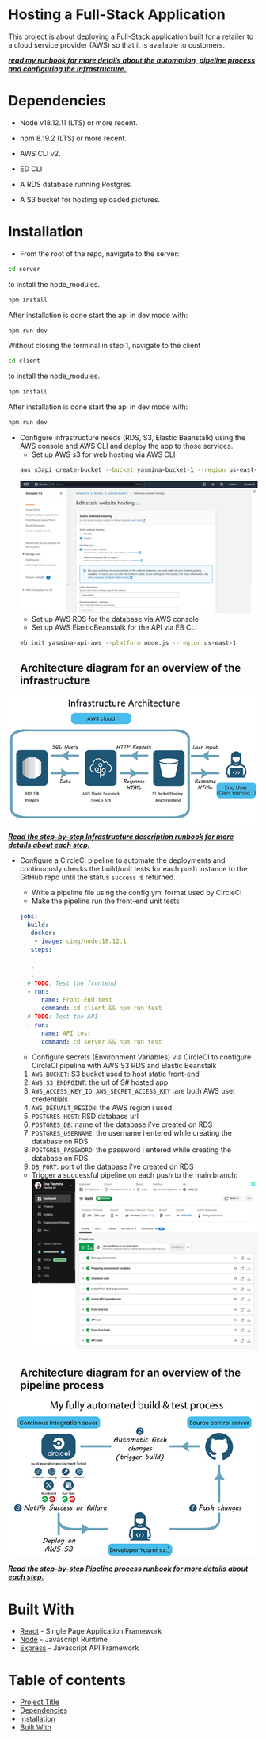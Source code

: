 # Hosting a Full-Stack Application
This project is about deploying a Full-Stack application built for a retailer to a cloud service provider (AWS) so that it is available to customers.

***[read my runbook for more details about the automation, pipeline process and configuring the Infrastructure.](https://github.com/Eng-Yasmina/react-aws-circle-ci/tree/main/docs/runbook)***

# Dependencies
- Node v18.12.11 (LTS) or more recent.

- npm 8.19.2 (LTS) or more recent.

- AWS CLI v2.

- ED CLI

- A RDS database running Postgres.

- A S3 bucket for hosting uploaded pictures.

# Installation
- From the root of the repo, navigate to the server:
```bash
cd server
```
to install the node_modules.
```bash
npm install
```
After installation is done start the api in dev mode with:
```bash
npm run dev
```
Without closing the terminal in step 1, navigate to the client 
```bash
cd client
```
to install the node_modules.
```bash
npm install
```
After installation is done start the api in dev mode with:
```bash
npm run dev
```
- Configure infrastructure needs (RDS, S3, Elastic Beanstalk) using the AWS console and AWS CLI and deploy the app to those services.
    - Set up AWS s3 for web hosting via AWS CLI
    ```bash
    aws s3api create-bucket --bucket yasmina-bucket-1 --region us-east-1
    ```
    ![s3-static-website.jpg](./docs/screenshots/FronendS3/screencapture-s3-console--yasmina-bucket-1-property-website-edit.png)
    - Set up AWS RDS for the database via AWS console
    - Set up AWS ElasticBeanstalk for the API via EB CLI
    ```bash
    eb init yasmina-api-aws --platform node.js --region us-east-1
    ```
    ## Architecture diagram for an overview of the infrastructure
![aws-diagram.jpg](./docs/screenshots/FronendS3/AWS-diagram.jpg)

***[Read the step-by-step Infrastructure description runbook for more details about each step.](https://github.com/Eng-Yasmina/react-aws-circle-ci/blob/main/docs/runbook/Infrastructure%20description.md)***


- Configure a CircleCI pipeline to automate the deployments and continuously checks the build/unit tests for each push instance to the GitHub repo until the status ```success``` is returned.
    - Write a pipeline file using the config.yml format used by CircleCi
    - Make the pipeline run the front-end unit tests
    ```yml
    jobs:
      build:
       docker:
        - image: cimg/node:18.12.1
       steps: 
       .
       .
       .
      # TODO: Test the frontend
      - run:
          name: Front-End test
          command: cd client && npm run test
      # TODO: Test the API
      - run:
          name: API test
          command: cd server && npm run test
    ```
    - Configure secrets (Environment Variables) via CircleCI to configure CircleCI pipeline with AWS S3 RDS and Elastic Beanstalk
    1. ```AWS_BUCKET```: S3 bucket used to host static front-end
    2. ```AWS_S3_ENDPOINT```: the url of S# hosted app
    3. ```AWS_ACCESS_KEY_ID```, ```AWS_SECRET_ACCESS_KEY``` :are both AWS user credentials
    4. ```AWS_DEFUALT_REGION```: the AWS region i used
    5. ```POSTGRES_HOST```: RSD database url
    6. ```POSTGRES_DB```: name of the database i've created on RDS
    7. ```POSTGRES_USERNAME```: the username i entered while creating the database on RDS
    8. ```POSTGRES_PASSWORD```: the password i entered while creating the database on RDS
    9. ```DB_PORT```: port of the database i've created on RDS

    - Trigger a successful pipeline on each push to the main branch:
    ![circleci.jpg](./docs/screenshots/CircleCi/screencapture-circleci-pipelines-github-Eng-Yasmina-react-aws-circle-ci-jobs-3-steps.png)

    ## Architecture diagram for an overview of the pipeline process
![circle-ci-diagram.png](./docs/screenshots/CircleCi/CircleCi-diagram.jpg)

***[Read the step-by-step Pipeline process runbook for more details about each step.](https://github.com/Eng-Yasmina/react-aws-circle-ci/blob/main/docs/runbook/Pipeline%20process.md)***

# Built With
- [React](https://reactjs.org/) - Single Page Application Framework
- [Node](https://nodejs.org) - Javascript Runtime
- [Express](https://expressjs.com/) - Javascript API Framework

# Table of contents
- [Project Title](#hosting-a-full-stack-application)
- [Dependencies](#dependencies)
- [Installation](#installation)
- [Built With](#built-with)